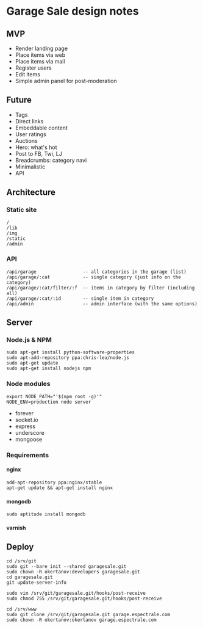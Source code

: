 Garage Sale design notes
========================

MVP
---
* Render landing page
* Place items via web
* Place items via mail
* Register users
* Edit items
* Simple admin panel for post-moderation

Future
------
* Tags
* Direct links
* Embeddable content
* User ratings
* Auctions
* Hero: what's hot
* Post to FB, Twi, LJ
* Breadcrumbs: category navi
* Minimalistic
* API

Architecture
------------
### Static site
    /
    /lib
    /img
    /static
    /admin

### API
    /api/garage                 -- all categories in the garage (list)
    /api/garage/:cat            -- single category (just info on the category)
    /api/garage/:cat/filter/:f  -- items in category by filter (including all)
    /api/garage/:cat/:id        -- single item in category
    /api/admin                  -- admin interface (with the same options)

Server
------
### Node.js & NPM
    sudo apt-get install python-software-properties
    sudo apt-add-repository ppa:chris-lea/node.js
    sudo apt-get update
    sudo apt-get install nodejs npm

### Node modules
    export NODE_PATH="'$(npm root -g)'"
    NODE_ENV=production node server
* forever
* socket.io
* express
* underscore
* mongoose

### Requirements
#### nginx
    add-apt-repository ppa:nginx/stable
    apt-get update && apt-get install nginx
#### mongodb
    sudo aptitude install mongodb

#### varnish

Deploy
------
    cd /srv/git
    sudo git --bare init --shared garagesale.git
    sudo chown -R okertanov:developers garagesale.git
    cd garagesale.git
    git update-server-info

    sudo vim /srv/git/garagesale.git/hooks/post-receive
    sudo chmod 755 /srv/git/garagesale.git/hooks/post-receive

    cd /srv/www
    sudo git clone /srv/git/garagesale.git garage.espectrale.com
    sudo chown -R okertanov:okertanov garage.espectrale.com

